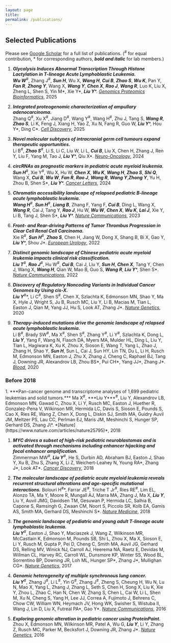 ```yaml
---
layout: page
title: 
permalink: /publications/
---
```

<h2>Selected Publications</h2>

Please see [Google Scholar](https://scholar.google.com/citations?user=rWZM404AAAAJ&hl=en) for a full list of publications.
(<sup>#</sup> for equal contribution, * for corresponding authors, ***bold and italic*** for lab members.)

1. ***Glycolysis Induces Abnormal Transcription Through Histone Lactylation in T-lineage Acute Lymphoblastic Leukemia.***  
***Wu W***<sup>#</sup>, Zhang J<sup>#</sup>, ***Sun H***, Wu X, ***Wang H***, ***Cui B***, ***Zhao S***, ***Wu K***, Pan Y, ***Fan R***, ***Zhong Y***,  Wang X, ***Wang Y***, ***Chen X***, ***Rao J***, ***Wang R***, Luo K, Liu X, Zheng L, Shen S, Yin M\*, Xie Y\*, ***Liu Y***\*.
*[Genomics Proteomics Bioinformatics](https://academic.oup.com/gpb/advance-article/doi/10.1093/gpbjnl/qzaf029/8107772?login=false)*, 2025

1. ***Integrated proteogenomic characterization of ampullary adenocarcinoma.***  
Zhang Q<sup>#</sup>, Xu X<sup>#</sup>, Jiang D<sup>#</sup>, Wang Y<sup>#</sup>, Wang H<sup>#</sup>, Zhu J, Tang S, ***Wang R***, ***Zhao S***, Li K, Feng J, Xiang H,  Yao Z, Xu N, Fang R, Guo W, ***Liu Y***\*, Hou Y\*, Ding C\*.
*[Cell Discovery](https://www.nature.com/articles/s41421-024-00742-4)*, 2025

1. ***Novel molecular subtypes of intracranial germ cell tumours expand therapeutic opportunities.***  
Li B<sup>#</sup>, ***Zhao S***<sup>#</sup>, Li S, Li C, Liu W, Li L, ***Cui B***, Liu X, Chen H, Zhang J, Ren Y,  Liu F, Yang M, Tao J, ***Liu Y***\*, Qiu X\*.
*[Neuro-Oncology](https://academic.oup.com/neuro-oncology/article/26/7/1335/7618059?login=false)*, 2024

1. ***circRNAs as prognostic markers in pediatric acute myeloid leukemia.***  
***Sun H***<sup>#</sup>, Xie Y<sup>#</sup>, Wu X, Hu W, ***Chen X***, ***Wu K***, ***Wang H***, ***Zhao S***, ***Shi Q***, Wang X, ***Cui B***, ***Wu W***, ***Fan R***, ***Rao J***, ***Wang R***, ***Wang Y***,***Zhong Y***,  Yu H,  Zhou B, Shen S\*, ***Liu Y***\*.
*[Cancer Letters](https://www.sciencedirect.com/science/article/abs/pii/S0304383524002738?via%3Dihub)*, 2024

1. ***Chromatin accessibility landscape of relapsed pediatric B-lineage acute lymphoblastic leukemia.***  
***Wang H***<sup>#</sup>, ***Sun H***<sup>#</sup>, ***Liang B***, Zhang F, Yang F, ***Cui B***, Ding L, Wang X, ***Wang R***, Cai J, Tang Y, ***Rao J***, Hu W, ***Wu W***, ***Chen X***, ***Wu K***, ***Lai J***, Xie Y, Li B, Tang J, Shen S\*, ***Liu Y***\*.
*[Nature Communications](https://www.nature.com/articles/s41467-023-42565-z)*, 2023

1. ***Front- and Rear-driving Patterns of Tumor Thrombus Progression in Clear Cell Renal Cell Carcinoma.***  
Xie R<sup>#</sup>, ***Sun H***<sup>#</sup>, ***Zhao S***, Chen H, Jiang W, Dong X, Shang B, Bi X, Gao Y, ***Liu Y***\*, Shou J\*.
*[European Urology](https://www.sciencedirect.com/science/article/abs/pii/S0302283822023922?via%3Dihub)*, 2022

1. ***Distinct genomic landscape of Chinese pediatric acute myeloid leukemia impacts clinical risk classification.***  
***Liu T***<sup>#</sup>, ***Rao J***<sup>#</sup>, Hu W<sup>#</sup>, ***Cui B***, Cai J, Liu Y, ***Sun H***, ***Chen X***, Tang Y, Chen J, Wang X, ***Wang H***, Qian W, Mao B, Guo S, ***Wang R***, ***Liu Y***\*, Shen S\*.
*[Nature Communications](https://www.nature.com/articles/s41467-022-29336-y)*, 2022

1. ***Discovery of Regulatory Noncoding Variants in Individual Cancer Genomes by Using cis-X.***  
***Liu Y***<sup>#</sup>\*, Li C<sup>#</sup>, Shen S<sup>#</sup>, Chen X, Szlachta K, Edmonson MN, Shao Y, Ma X, Hyle J, Wright S, Ju B,  Rusch MC, Liu Y, Li B, Macias M, Tian L, Easton J, Qian M, Yang JJ, Hu S, Look AT, Zhang J\*.
*[Nature Genetics](https://www.nature.com/articles/s41588-020-0659-5)*, 2020

1. ***Therapy-induced mutations drive the genomic landscape of relapsed acute lymphoblastic leukemia.***  
Li B<sup>#</sup>, Brady SW<sup>#</sup>, Ma X<sup>#</sup>, Shen S<sup>#</sup>, Zhang Y<sup>#</sup>, Li Y<sup>#</sup>, Szlachta K, Dong L, ***Liu Y***, Yang F, Wang N, Flasch DA, Myers MA, Mulder HL, Ding L, Liu Y, Tian L, Hagiwara K, Xu K, Zhou X, Sioson E, Wang T, Yang L, Zhao J, Zhang H, Shao Y, ***Sun H***, Sun L, Cai J, Sun HY, Lin TN, Du L, Li H, Rusch M, Edmonson MN, Easton J, Zhu X, Zhang J, Cheng C, Raphael BJ, Tang J, Downing JR, Alexandrov LB, Zhou BS\*, Pui CH\*, Yang JJ\*, Zhang J\*.
*[Blood](https://ashpublications.org/blood/article/135/1/41/422540/Therapy-induced-mutations-drive-the-genomic)*, 2020



<h3>Before 2018</h3>
1. ***Pan-cancer genome and transcriptome analyses of 1,699 pediatric leukemias and solid tumors.***  
Ma X<sup>#</sup>, ***Liu Y***<sup>#</sup>, Liu Y, Alexandrov LB, Edmonson MN, Gawad C, Zhou X, Li Y, Rusch MC, Easton J, Huether R, Gonzalez-Pena V, Wilkinson MR, Hermida LC, Davis S, Sioson E, Pounds S, Cao X, Ries RE, Wang Z, Chen X, Dong L, Diskin SJ, Smith MA, Guidry Auvil JM, Meltzer PS, Lau CC, Perlman EJ, Maris JM, Meshinchi S, Hunger SP, Gerhard DS, Zhang J\*.
*[Nature](https://www.nature.com/articles/nature25795)*, 2018

1. ***MYC drives a subset of high-risk pediatric neuroblastomas and is activated through mechanisms including enhancer hijacking and focal enhancer amplification.***  
Zimmerman MW<sup>#</sup>, ***Liu Y***<sup>#</sup>, He S, Durbin AD, Abraham BJ, Easton J, Shao Y, Xu B, Zhu S, Zhang X, Li Z, Weichert-Leahey N, Young RA\*, Zhang J\*, Look AT\*.
*[Cancer Discovery](https://cancerdiscovery.aacrjournals.org/content/8/3/320.long)*, 2018

1. ***The molecular landscape of pediatric acute myeloid leukemia reveals recurrent structural alterations and age-specific mutational interactions.***
Bolouri H<sup>#</sup>\*, Farrar JE<sup>#</sup>, Triche T Jr<sup>#</sup>, Ries RE<sup>#</sup>, Lim EL, Alonzo TA, Ma Y, Moore R, Mungall AJ, Marra MA, Zhang J, Ma X, ***Liu Y***, Liu Y, Auvil JMG, Davidsen TM, Gesuwan P, Hermida LC, Salhia B, Capone S, Ramsingh G, Zwaan CM, Noort S, Piccolo SR, Kolb EA, Gamis AS, Smith MA, Gerhard DS, Meshinchi S\*.
*[Nature Medicine](https://www.nature.com/articles/nm.4439)*, 2018

1. ***The genomic landscape of pediatric and young adult T-lineage acute lymphoblastic leukemia.***  
***Liu Y***<sup>#</sup>, Easton J, Shao Y, Maciaszek J, Wang Z, Wilkinson MR, McCastlain K, Edmonson M, Pounds SB, Shi L, Zhou X, Ma X, Sioson E, Li Y, Rusch M, Gupta P, Pei D, Cheng C, Smith MA, Auvil JG, Gerhard DS, Relling MV, Winick NJ, Carroll AJ, Heerema NA, Raetz E, Devidas M, Willman CL, Harvey RC, Carroll WL, Dunsmore KP, Winter SS, Wood BL, Sorrentino BP, Downing JR, Loh ML, Hunger SP\*, Zhang J\*, Mullighan CG\*.
*[Nature Genetics](https://www.nature.com/articles/ng.3909)*, 2017

1. ***Genomic heterogeneity of multiple synchronous lung cancer.***  
***Liu Y***<sup>#</sup>, Zhang J<sup>#</sup>, Li L<sup>#</sup>, Yin G<sup>#</sup>, Zhang J<sup>#</sup>, Zheng S, Cheung H, Wu N, Lu N, Mao X, Yang L, Zhang J, Zhang L, Seth S, Chen H, Song X, Liu K, Xie Y, Zhou L, Zhao C, Han N, Chen W, Zhang S, Chen L, Cai W, Li L, Shen M, Xu N, Cheng S, Yang H, Lee JJ, Correa A, Fujimoto J, Behrens C, Chow CW, William WN, Heymach JV, Hong WK, Swisher S, Wistuba II, Wang J, Lin D, Liu X, Futreal PA\*, Gao Y\*.
*[Nature Communications](https://www.nature.com/articles/ncomms13200)*, 2016

1. ***Exploring genomic alteration in pediatric cancer using ProteinPaint.***  
Zhou X, Edmonson MN, Wilkinson MR, Patel A, Wu G, ***Liu Y***, Li Y, Zhang Z, Rusch MC, Parker M, Becksfort J, Downing JR, Zhang J\*.
*[Nature Genetics](https://www.nature.com/articles/ng.3466)*, 2016
